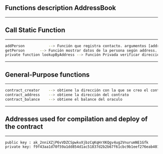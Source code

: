 ## Functions description AddressBook
******************************
## Call Static Function
******************************
```sh
addPerson       	--> Función que registra contacto. argumentos [address: address, first_name: string, last_name: string, age: int]
getPerson 		--> Función mostrar datos de la persona según address. argumentos [Address]
private function lookupByAddress --> Función Privada verificar dirección. argumentos [Address]
```
******************************
## General-Purpose functions
******************************
```sh
contract_creator	--> obtiene la dirección con la que se creo el contrato
contract_address	--> obtiene la dirección del contrato
contract_balance  	--> obtiene el balance del oraculo
```
******************************
## Addresses used for compilation and deploy of the contract
******************************
```sh
public key : ak_2nniXZjP6vVDZCSpwkvXjbzCqKqHrXKQgv4ug2VnurumNE1Gfk
private key: f9f43aa1d70f59a1dd854d1ac51837d2b2b67f61cbc9b1eef276eab40147e6e8eba9f018046338e2a873dc3d0cdb75cc087906198fe629f9d9a1712f3ddf2d3b
```
